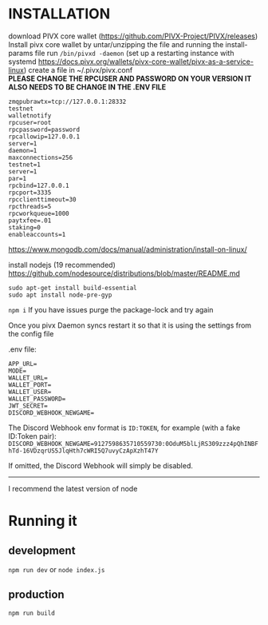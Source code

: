 # INSTALLATION
download PIVX core wallet (https://github.com/PIVX-Project/PIVX/releases)
Install pivx core wallet by untar/unzipping the file and running the install-params file
run `/bin/pivxd -daemon`
(set up a restarting instance with systemd https://docs.pivx.org/wallets/pivx-core-wallet/pivx-as-a-service-linux)
create a file in ~/.pivx/pivx.conf   
**PLEASE CHANGE THE RPCUSER AND PASSWORD ON YOUR VERSION IT ALSO NEEDS TO BE CHANGE IN THE .ENV FILE**

```               
zmqpubrawtx=tcp://127.0.0.1:28332 
testnet
walletnotify 
rpcuser=root
rpcpassword=password
rpcallowip=127.0.0.1
server=1
daemon=1
maxconnections=256
testnet=1
server=1
par=1
rpcbind=127.0.0.1
rpcport=3335
rpcclienttimeout=30
rpcthreads=5
rpcworkqueue=1000
paytxfee=.01
staking=0
enableaccounts=1
```
https://www.mongodb.com/docs/manual/administration/install-on-linux/

install nodejs (19 recommended)
https://github.com/nodesource/distributions/blob/master/README.md

```
sudo apt-get install build-essential
sudo apt install node-pre-gyp
```
`npm i`
If you have issues purge the package-lock and try again

Once you pivx Daemon syncs restart it so that it is using the settings from the config file

.env file:
```
APP_URL=
MODE=
WALLET_URL=
WALLET_PORT=
WALLET_USER=
WALLET_PASSWORD=
JWT_SECRET=
DISCORD_WEBHOOK_NEWGAME=
```

The Discord Webhook env format is `ID:TOKEN`, for example (with a fake ID:Token pair):
`DISCORD_WEBHOOK_NEWGAME=9127598635710559730:0OduM5blLjRS309zzz4pQhINBFhTd-16VDzqrUS5JlqHth7cWRI5Q7uvyCzApXzhT47Y`

If omitted, the Discord Webhook will simply be disabled.

---

I recommend the latest version of node

# Running it
## development
` npm run dev `
or
` node index.js `
## production
` npm run build `
